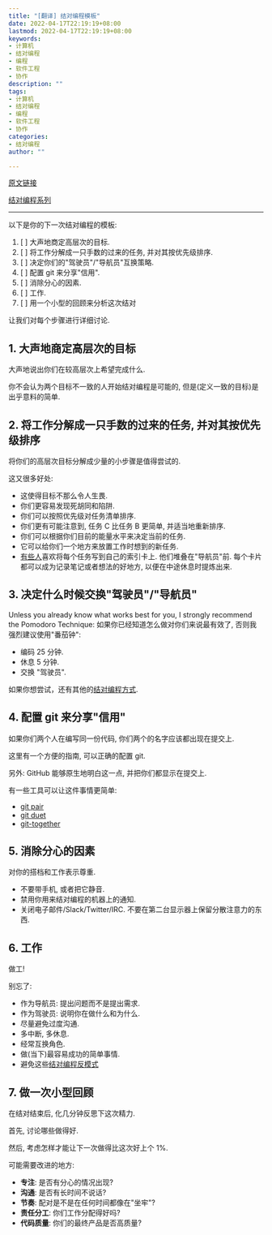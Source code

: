 ```yaml
---
title: "[翻译] 结对编程模板"
date: 2022-04-17T22:19:19+08:00
lastmod: 2022-04-17T22:19:19+08:00
keywords:
- 计算机
- 结对编程
- 编程
- 软件工程
- 协作
description: ""
tags:
- 计算机
- 结对编程
- 编程
- 软件工程
- 协作
categories:
- 结对编程
author: ""

---
```


[原文链接](https://tuple.app/pair-programming-guide/template)

[结对编程系列](http://strrl.dev/categories/结对编程/)

<hr/>

以下是你的下一次结对编程的模板:

1. [ ] 大声地商定高层次的目标.
2. [ ] 将工作分解成一只手数的过来的任务, 并对其按优先级排序.
3. [ ] 决定你们的"驾驶员"/"导航员"互换策略.
4. [ ] 配置 git 来分享"信用".
5. [ ] 消除分心的因素.
6. [ ] 工作.
7. [ ] 用一个小型的回顾来分析这次结对

让我们对每个步骤进行详细讨论.

## 1. 大声地商定高层次的目标

大声地说出你们在较高层次上希望完成什么.

你不会认为两个目标不一致的人开始结对编程是可能的, 但是(定义一致的目标)是出乎意料的简单.

## 2. 将工作分解成一只手数的过来的任务, 并对其按优先级排序

将你们的高层次目标分解成少量的小步骤是值得尝试的.

这又很多好处:

- 这使得目标不那么令人生畏.
- 你们更容易发现死胡同和陷阱.
- 你们可以按照优先级对任务清单排序.
- 你们更有可能注意到, 任务 C 比任务 B 更简单, 并适当地重新排序.
- 你们可以根据你们目前的能量水平来决定当前的任务.
- 它可以给你们一个地方来放置工作时想到的新任务.
- [有些人](https://www.jamesshore.com/v2/books/aoad1/pair_programming)喜欢将每个任务写到自己的索引卡上. 他们堆叠在"导航员"前. 每个卡片都可以成为记录笔记或者想法的好地方, 以便在中途休息时提炼出来.

## 3. 决定什么时候交换"驾驶员"/"导航员"

Unless you already know what works best for you, I strongly recommend the Pomodoro Technique:
如果你已经知道怎么做对你们来说最有效了, 否则我强烈建议使用"番茄钟":

- 编码 25 分钟.
- 休息 5 分钟.
- 交换 "驾驶员".

如果你想尝试，还有其他的[结对编程方式](https://tuple.app/pair-programming-guide/styles).

## 4. 配置 git 来分享"信用"

如果你们两个人在编写同一份代码, 你们两个的名字应该都出现在提交上.

这里有一个方便的指南, 可以正确的配置 git.

另外: GitHub 能够原生地明白这一点, 并把你们都显示在提交上.

有一些工具可以让这件事情更简单:

- [git pair](https://github.com/chrisk/git-pair)
- [git duet](https://github.com/git-duet/git-duet)
- [git-together](https://github.com/kejadlen/git-together)

## 5. 消除分心的因素

对你的搭档和工作表示尊重.

- 不要带手机, 或者把它静音.
- 禁用你用来结对编程的机器上的通知.
- 关闭电子邮件/Slack/Twitter/IRC. 不要在第二台显示器上保留分散注意力的东西.

## 6. 工作

做工!

别忘了:

- 作为导航员: 提出问题而不是提出需求.
- 作为驾驶员: 说明你在做什么和为什么.
- 尽量避免过度沟通.
- 多中断, 多休息.
- 经常互换角色.
- 做(当下)最容易成功的简单事情.
- 避免这些[结对编程反模式](https://tuple.app/pair-programming-guide/antipatterns)

## 7. 做一次小型回顾

在结对结束后, 化几分钟反思下这次精力.

首先, 讨论哪些做得好.

然后, 考虑怎样才能让下一次做得比这次好上个 1%.

可能需要改进的地方:

- **专注**: 是否有分心的情况出现?
- **沟通**: 是否有长时间不说话?
- **节奏**: 配对是不是在任何时间都像在"坐牢"?
- **责任分工**: 你们工作分配得好吗?
- **代码质量**: 你们的最终产品是否高质量?
